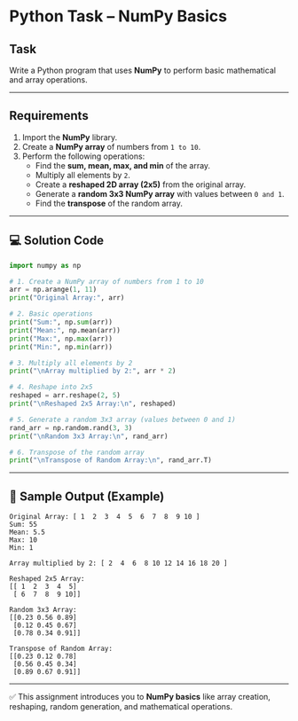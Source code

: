 # Python Task – NumPy Basics

## Task  
Write a Python program that uses **NumPy** to perform basic mathematical and array operations.

---

##  Requirements  
1. Import the **NumPy** library.  
2. Create a **NumPy array** of numbers from `1 to 10`.  
3. Perform the following operations:  
   - Find the **sum, mean, max, and min** of the array.  
   - Multiply all elements by `2`.  
   - Create a **reshaped 2D array (2x5)** from the original array.  
   - Generate a **random 3x3 NumPy array** with values between `0 and 1`.  
   - Find the **transpose** of the random array.  

---

## 💻 Solution Code  

```python
import numpy as np

# 1. Create a NumPy array of numbers from 1 to 10
arr = np.arange(1, 11)
print("Original Array:", arr)

# 2. Basic operations
print("Sum:", np.sum(arr))
print("Mean:", np.mean(arr))
print("Max:", np.max(arr))
print("Min:", np.min(arr))

# 3. Multiply all elements by 2
print("\nArray multiplied by 2:", arr * 2)

# 4. Reshape into 2x5
reshaped = arr.reshape(2, 5)
print("\nReshaped 2x5 Array:\n", reshaped)

# 5. Generate a random 3x3 array (values between 0 and 1)
rand_arr = np.random.rand(3, 3)
print("\nRandom 3x3 Array:\n", rand_arr)

# 6. Transpose of the random array
print("\nTranspose of Random Array:\n", rand_arr.T)
````

---

## 🎯 Sample Output (Example)

```
Original Array: [ 1  2  3  4  5  6  7  8  9 10 ]
Sum: 55
Mean: 5.5
Max: 10
Min: 1

Array multiplied by 2: [ 2  4  6  8 10 12 14 16 18 20 ]

Reshaped 2x5 Array:
[[ 1  2  3  4  5]
 [ 6  7  8  9 10]]

Random 3x3 Array:
[[0.23 0.56 0.89]
 [0.12 0.45 0.67]
 [0.78 0.34 0.91]]

Transpose of Random Array:
[[0.23 0.12 0.78]
 [0.56 0.45 0.34]
 [0.89 0.67 0.91]]
```

---

✅ This assignment introduces you to **NumPy basics** like array creation, reshaping, random generation, and mathematical operations.


